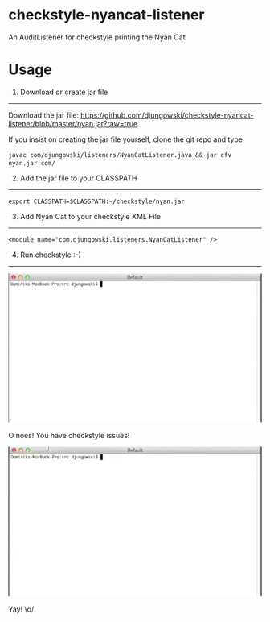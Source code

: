 checkstyle-nyancat-listener
===========================
An AuditListener for checkstyle printing the Nyan Cat


Usage
=====

1. Download or create jar file
------------------------------

Download the jar file: https://github.com/djungowski/checkstyle-nyancat-listener/blob/master/nyan.jar?raw=true

If you insist on creating the jar file yourself, clone the git repo and type

	javac com/djungowski/listeners/NyanCatListener.java && jar cfv nyan.jar com/


2. Add the jar file to your CLASSPATH
-------------------------------------

	export CLASSPATH=$CLASSPATH:~/checkstyle/nyan.jar


3. Add Nyan Cat to your checkstyle XML File
-------------------------------------------

	<module name="com.djungowski.listeners.NyanCatListener" />


4. Run checkstyle :-)
---------------------

[![Nyan Cat: Success!](https://github.com/djungowski/checkstyle-nyancat-listener/raw/master/nyan-fail.gif)](https://github.com/djungowski/checkstyle-nyancat-listener/raw/master/nyan-fail.gif)

O noes! You have checkstyle issues!

[![Nyan Cat: Success!](https://github.com/djungowski/checkstyle-nyancat-listener/raw/master/nyan-success.gif)](https://github.com/djungowski/checkstyle-nyancat-listener/raw/master/nyan-success.gif)

Yay! \o/
